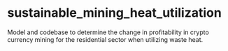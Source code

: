 # sustainable_mining_heat_utilization
Model and codebase to determine the change in profitability in crypto currency mining for the residential sector when utilizing waste heat.
